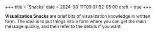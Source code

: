 +++
title = 'Snacks'
date = 2024-08-11T09:07:52-05:00
draft = true
+++

**Visualization Snacks** are brief bits of visualization knowledge in written form. The idea is to put things into a form where you can get the main message quickly, and then refer to the details if you want.

